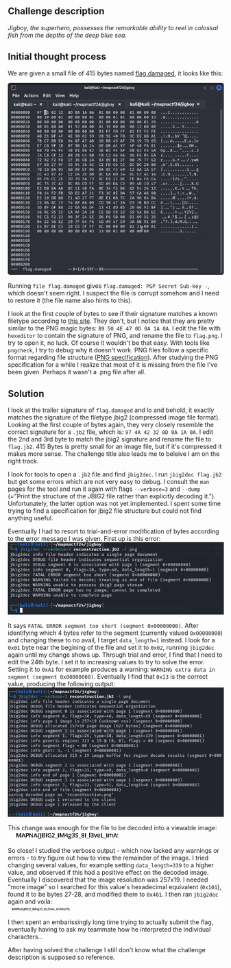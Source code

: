 ## Challenge description
*Jigboy, the superhero, possesses the remarkable ability to reel in colossal fish from the depths of the deep blue sea.*


## Initial thought process
We are given a small file of 415 bytes named [flag.damaged](https://github.com/Jonnen98cool/CTF_writeups/blob/main/mapna_ctf_2024/helper/flag.damaged), it looks like this:

![](https://github.com/Jonnen98cool/CTF_writeups/blob/main/mapna_ctf_2024/helper/original_file.png)

Running `file flag.damaged` gives `flag.damaged: PGP Secret Sub-key -`, which doesn't seem right. I suspect the file is corrupt somehow and I need to restore it (the file name also hints to this).  

I look at the first couple of bytes to see if their signature matches a known filetype according to [this site](https://www.garykessler.net/library/file_sigs.html). They don't, but I notice that they are pretty similar to the PNG magic bytes: `89 50 4E 47 0D 0A 1A 0A`. I edit the file with `hexeditor` to contain the signature of PNG, and rename the file to `flag.png`. I try to open it, no luck. Of course it wouldn't be that easy. With tools like `pngcheck`, I try to debug why it doesn't work. PNG files follow a specific format regarding file structure ([PNG specification](https://www.w3.org/TR/2003/REC-PNG-20031110/#5DataRep)). After studying the PNG specification for a while I realize that most of it is missing from the file I've been given. Perhaps it wasn't a .png file after all.  


## Solution
I look at the trailer signature of `flag.damaged` and lo and behold, it exactly matches the signature of the filetype jbig2 (compressed image file format). Looking at the first couple of bytes again, they very closely resemble the correct signature for a `.jb2` file, which is: `97 4A 42 32 0D 0A 1A 0A`. I edit the 2nd and 3rd byte to match the jbig2 signature and rename the file to `flag.jb2`. 415 Bytes is pretty small for an image file, but if it's compressed it makes more sense. The challenge title also leads me to beleive I am on the right track.  

I look for tools to open a `.jb2` file and find `jbig2dec`. I run `jbig2dec flag.jb2` but get some errors which are not very easy to debug. I consult the `man` pages for the tool and run it again with flags `--verbose=3` and `--dump` (="Print the structure of the JBIG2 file rather than explicitly decoding it."). Unfortunately, the latter option was not yet implemented. I spent some time trying to find a specification for jbig2 file structure but could not find anything useful.  

Eventually I had to resort to trial-and-error modification of bytes according to the error message I was given. First up is this error:
![](https://github.com/Jonnen98cool/CTF_writeups/blob/main/mapna_ctf_2024/helper/error1.png)

It says `FATAL ERROR segment too short (segment 0x00000000)`. After identifying which 4 bytes refer to the segment (currently valued `0x00000000`) and changing these to no avail, I target `data_length=1` instead. I look for a `0x01` byte near the begining of the file and set it to `0x02`, running `jbig2dec` again until my change shows up. Through trial and error, I find that I need to edit the 24th byte. I set it to increasing values to try to solve the error. Setting it to `0xA1` for example produces a warning: `WARNING extra data in segment (segment 0x00000000)`. Eventually I find that `0x13` is the correct value, producing the following output:
![](https://github.com/Jonnen98cool/CTF_writeups/blob/main/mapna_ctf_2024/helper/success1.png)

This change was enough for the file to be decoded into a viewable image:  
![](https://github.com/Jonnen98cool/CTF_writeups/blob/main/mapna_ctf_2024/helper/partial_flag.png)  

So close! I studied the verbose output - which now lacked any warnings or errors - to try figure out how to view the remainder of the image. I tried changing several values, for example setting `data_length=339` to a higher value, and observed if this had a positive effect on the decoded image. Eventually I discovered that the image resolution was 257x19. I needed "more image" so I searched for this value's hexadecimal equivalent (`0x101`), found it to be bytes 27-28, and modified them to `0x401`. I then ran `jbig2dec` again and voila:  
![](https://github.com/Jonnen98cool/CTF_writeups/blob/main/mapna_ctf_2024/helper/complete_flag.png)  

I then spent an embarissingly long time trying to actually submit the flag, eventually having to ask my teammate how he interpreted the individual characters...    



After having solved the challenge I still don't know what the challenge description is supposed so reference.
